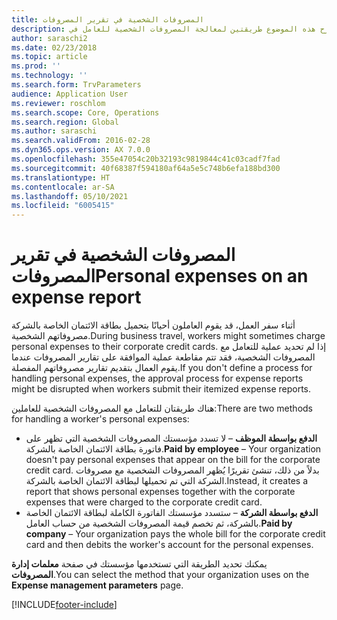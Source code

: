 ```yaml
---
title: المصروفات الشخصية في تقرير المصروفات
description: يشرح هذه الموضوع طريقتين لمعالجة المصروفات الشخصية للعامل في Microsoft Dynamics 365 Finance.
author: saraschi2
ms.date: 02/23/2018
ms.topic: article
ms.prod: ''
ms.technology: ''
ms.search.form: TrvParameters
audience: Application User
ms.reviewer: roschlom
ms.search.scope: Core, Operations
ms.search.region: Global
ms.author: saraschi
ms.search.validFrom: 2016-02-28
ms.dyn365.ops.version: AX 7.0.0
ms.openlocfilehash: 355e47054c20b32193c9819844c41c03cadf7fad
ms.sourcegitcommit: 40f68387f594180af64a5e5c748b6efa188bd300
ms.translationtype: HT
ms.contentlocale: ar-SA
ms.lasthandoff: 05/10/2021
ms.locfileid: "6005415"
---
```

# <a name="personal-expenses-on-an-expense-report"></a><span data-ttu-id="bd963-103">المصروفات الشخصية في تقرير المصروفات</span><span class="sxs-lookup"><span data-stu-id="bd963-103">Personal expenses on an expense report</span></span>

<span data-ttu-id="bd963-104">أثناء سفر العمل، قد يقوم العاملون أحيانًا بتحميل بطاقة الائتمان الخاصة بالشركة مصروفاتهم الشخصية.</span><span class="sxs-lookup"><span data-stu-id="bd963-104">During business travel, workers might sometimes charge personal expenses to their corporate credit cards.</span></span> <span data-ttu-id="bd963-105">إذا لم تحديد عملية للتعامل مع المصروفات الشخصية، فقد تتم مقاطعة عملية الموافقة على تقارير المصروفات عندما يقوم العمال بتقديم تقارير مصروفاتهم المفصلة.</span><span class="sxs-lookup"><span data-stu-id="bd963-105">If you don't define a process for handling personal expenses, the approval process for expense reports might be disrupted when workers submit their itemized expense reports.</span></span> 

<span data-ttu-id="bd963-106">هناك طريقتان للتعامل مع المصروفات الشخصية للعاملين:</span><span class="sxs-lookup"><span data-stu-id="bd963-106">There are two methods for handling a worker's personal expenses:</span></span>

- <span data-ttu-id="bd963-107">**الدفع بواسطة الموظف** – لا تسدد مؤسستك المصروفات الشخصية التي تظهر على فاتورة بطاقة الائتمان الخاصة بالشركة.</span><span class="sxs-lookup"><span data-stu-id="bd963-107">**Paid by employee** – Your organization doesn't pay personal expenses that appear on the bill for the corporate credit card.</span></span> <span data-ttu-id="bd963-108">بدلاً من ذلك، تنشئ تقريرًا يُظهر المصروفات الشخصية مع مصروفات الشركة التي تم تحميلها لبطاقة الائتمان الخاصة بالشركة.</span><span class="sxs-lookup"><span data-stu-id="bd963-108">Instead, it creates a report that shows personal expenses together with the corporate expenses that were charged to the corporate credit card.</span></span>
- <span data-ttu-id="bd963-109">**الدفع بواسطة الشركة** – ستسدد مؤسستك الفاتورة الكاملة لبطاقة الائتمان الخاصة بالشركة، ثم تخصم قيمة المصروفات الشخصية من حساب العامل.</span><span class="sxs-lookup"><span data-stu-id="bd963-109">**Paid by company** – Your organization pays the whole bill for the corporate credit card and then debits the worker's account for the personal expenses.</span></span>

<span data-ttu-id="bd963-110">يمكنك تحديد الطريقة التي تستخدمها مؤسستك في صفحة **معلمات إدارة المصروفات**.</span><span class="sxs-lookup"><span data-stu-id="bd963-110">You can select the method that your organization uses on the **Expense management parameters** page.</span></span>


[!INCLUDE[footer-include](../includes/footer-banner.md)]
